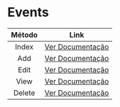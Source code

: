 # Events

| Método |             Link              |
| :----: | :---------------------------: |
| Index  | [Ver Documentação](index.md)  |
|  Add   |  [Ver Documentação](add.md)   |
|  Edit  |  [Ver Documentação](edit.md)  |
|  View  |  [Ver Documentação](view.md)  |
| Delete | [Ver Documentação](delete.md) |
